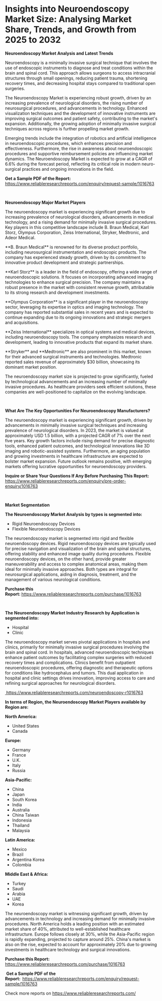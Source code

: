 <p><h1>Insights into Neuroendoscopy Market Size: Analysing Market Share, Trends, and Growth from 2025 to 2032</h1></p><p><strong>Neuroendoscopy Market Analysis and Latest Trends</strong></p>
<p><p>Neuroendoscopy is a minimally invasive surgical technique that involves the use of endoscopic instruments to diagnose and treat conditions within the brain and spinal cord. This approach allows surgeons to access intracranial structures through small openings, reducing patient trauma, shortening recovery times, and decreasing hospital stays compared to traditional open surgeries.</p><p>The Neuroendoscopy Market is experiencing robust growth, driven by an increasing prevalence of neurological disorders, the rising number of neurosurgical procedures, and advancements in technology. Enhanced visualization techniques and the development of innovative instruments are improving surgical outcomes and patient safety, contributing to the market's expansion. Additionally, the growing adoption of minimally invasive surgical techniques across regions is further propelling market growth.</p><p>Emerging trends include the integration of robotics and artificial intelligence in neuroendoscopic procedures, which enhances precision and effectiveness. Furthermore, the rise in awareness about neuroendoscopic procedures and supportive reimbursement policies are influencing market dynamics. The Neuroendoscopy Market is expected to grow at a CAGR of 6.6% during the forecast period, reflecting its critical role in modern neuro-surgical practices and ongoing innovations in the field.</p></p>
<p><strong>Get a Sample PDF of the Report:&nbsp;</strong> <a href="https://www.reliableresearchreports.com/enquiry/request-sample/1016763?utm_campaign=2954&utm_medium=2&utm_source=Github&utm_content=ia&utm_term=24032025&utm_id=neuroendoscopy">https://www.reliableresearchreports.com/enquiry/request-sample/1016763</a></p>
<p>&nbsp;</p>
<p><strong>Neuroendoscopy Major Market Players</strong></p>
<p><p>The neuroendoscopy market is experiencing significant growth due to increasing prevalence of neurological disorders, advancements in medical technology, and a rising demand for minimally invasive surgical procedures. Key players in this competitive landscape include B. Braun Medical, Karl Storz, Olympus Corporation, Zeiss International, Stryker, Medtronic, and Adeor Medical.</p><p>**B. Braun Medical** is renowned for its diverse product portfolio, including neurosurgical instrumentation and endoscopic products. The company has experienced steady growth, driven by its commitment to innovative product development and strategic partnerships. </p><p>**Karl Storz** is a leader in the field of endoscopy, offering a wide range of neuroendoscopic solutions. It focuses on incorporating advanced imaging technologies to enhance surgical precision. The company maintains a robust presence in the market with consistent revenue growth, attributable to its strong research and development investments.</p><p>**Olympus Corporation** is a significant player in the neuroendoscopy sector, leveraging its expertise in optics and imaging technology. The company has reported substantial sales in recent years and is expected to continue expanding due to its ongoing innovations and strategic mergers and acquisitions.</p><p>**Zeiss International** specializes in optical systems and medical devices, including neuroendoscopy tools. The company emphasizes research and development, leading to innovative products that expand its market share.</p><p>**Stryker** and **Medtronic** are also prominent in this market, known for their advanced surgical instruments and technologies. Medtronic reported sales revenue of approximately $30 billion, showcasing its dominant market position.</p><p>The neuroendoscopy market size is projected to grow significantly, fueled by technological advancements and an increasing number of minimally invasive procedures. As healthcare providers seek efficient solutions, these companies are well-positioned to capitalize on the evolving landscape.</p></p>
<p>&nbsp;</p>
<p><strong>What Are The Key Opportunities For Neuroendoscopy Manufacturers?</strong></p>
<p><p>The neuroendoscopy market is experiencing significant growth, driven by advancements in minimally invasive surgical techniques and increasing prevalence of neurological disorders. In 2023, the market is valued at approximately USD 1.5 billion, with a projected CAGR of 7% over the next five years. Key growth factors include rising demand for precise diagnostic tools, enhanced patient outcomes, and technological innovations like 3D imaging and robotic-assisted systems. Furthermore, an aging population and growing investments in healthcare infrastructure are expected to bolster market expansion. Future outlook remains positive, with emerging markets offering lucrative opportunities for neuroendoscopy providers.</p></p>
<p><strong>Inquire or Share Your Questions If Any Before Purchasing This Report:</strong> <a href="https://www.reliableresearchreports.com/enquiry/pre-order-enquiry/1016763?utm_campaign=2954&utm_medium=2&utm_source=Github&utm_content=ia&utm_term=24032025&utm_id=neuroendoscopy">https://www.reliableresearchreports.com/enquiry/pre-order-enquiry/1016763</a></p>
<p>&nbsp;</p>
<p><strong>Market Segmentation</strong></p>
<p><strong>The Neuroendoscopy Market Analysis by types is segmented into:</strong></p>
<p><ul><li>Rigid Neuroendoscopy Devices</li><li>Flexible Neuroendoscopy Devices</li></ul></p>
<p><p>The neuroendoscopy market is segmented into rigid and flexible neuroendoscopy devices. Rigid neuroendoscopy devices are typically used for precise navigation and visualization of the brain and spinal structures, offering stability and enhanced image quality during procedures. Flexible neuroendoscopy devices, on the other hand, provide greater maneuverability and access to complex anatomical areas, making them ideal for minimally invasive approaches. Both types are integral for neurosurgical applications, aiding in diagnosis, treatment, and the management of various neurological conditions.</p></p>
<p><strong>Purchase this Report:&nbsp;</strong><a href="https://www.reliableresearchreports.com/purchase/1016763?utm_campaign=2954&utm_medium=2&utm_source=Github&utm_content=ia&utm_term=24032025&utm_id=neuroendoscopy">https://www.reliableresearchreports.com/purchase/1016763</a></p>
<p>&nbsp;</p>
<p><strong>The Neuroendoscopy Market Industry Research by Application is segmented into:</strong></p>
<p><ul><li>Hospital</li><li>Clinic</li></ul></p>
<p><p>The neuroendoscopy market serves pivotal applications in hospitals and clinics, primarily for minimally invasive surgical procedures involving the brain and spinal cord. In hospitals, advanced neuroendoscopic techniques enhance patient outcomes by facilitating complex surgeries with reduced recovery times and complications. Clinics benefit from outpatient neuroendoscopic procedures, offering diagnostic and therapeutic options for conditions like hydrocephalus and tumors. This dual application in hospital and clinic settings drives innovation, improving access to care and refining surgical approaches for neurological disorders.</p></p>
<p><a href="https://www.reliableresearchreports.com/neuroendoscopy-r1016763?utm_campaign=2954&utm_medium=2&utm_source=Github&utm_content=ia&utm_term=24032025&utm_id=neuroendoscopy">&nbsp;https://www.reliableresearchreports.com/neuroendoscopy-r1016763</a></p>
<p><strong>In terms of Region, the Neuroendoscopy Market Players available by Region are:</strong></p>
<p>
    <p> <strong> North America: </strong>
        <ul>
            <li>United States</li>
            <li>Canada</li>
        </ul>
        </p> 
    <p> <strong> Europe: </strong>
        <ul>
            <li>Germany</li>
            <li>France</li>
            <li>U.K.</li>
            <li>Italy</li>
            <li>Russia</li>
        </ul>
        </p> 
    <p> <strong> Asia-Pacific: </strong>
        <ul>
            <li>China</li>
            <li>Japan</li>
            <li>South Korea</li>
            <li>India</li>
            <li>Australia</li>
            <li>China Taiwan</li>
            <li>Indonesia</li>
            <li>Thailand</li>
            <li>Malaysia</li>
        </ul>
        </p> 
    <p> <strong> Latin America: </strong>
        <ul>
            <li>Mexico</li>
            <li>Brazil</li>
            <li>Argentina Korea</li>
            <li>Colombia</li>
        </ul>
        </p> 
    <p> <strong> Middle East & Africa: </strong>
        <ul>
            <li>Turkey</li>
            <li>Saudi</li>
            <li>Arabia</li>
            <li>UAE</li>
            <li>Korea</li>
        </ul>
    </p>
    </p>
<p><p>The neuroendoscopy market is witnessing significant growth, driven by advancements in technology and increasing demand for minimally invasive procedures. North America holds a leading position with an estimated market share of 40%, attributed to well-established healthcare infrastructure. Europe follows closely at 30%, while the Asia-Pacific region is rapidly expanding, projected to capture around 25%. China's market is also on the rise, expected to account for approximately 20% due to growing investments in healthcare technology and surgical innovations.</p></p>
<p><strong>Purchase this Report: </strong><a href="https://www.reliableresearchreports.com/purchase/1016763?utm_campaign=2954&utm_medium=2&utm_source=Github&utm_content=ia&utm_term=24032025&utm_id=neuroendoscopy">https://www.reliableresearchreports.com/purchase/1016763</a></p>
<p>&nbsp;<strong>Get a Sample PDF of the Report:&nbsp;&nbsp;</strong><a href="https://www.reliableresearchreports.com/enquiry/request-sample/1016763?utm_campaign=2954&utm_medium=2&utm_source=Github&utm_content=ia&utm_term=24032025&utm_id=neuroendoscopy">https://www.reliableresearchreports.com/enquiry/request-sample/1016763</a></p>
<p><strong></strong></p>
<p>Check more reports on <a href="https://www.reliableresearchreports.com/?utm_campaign=2954&utm_medium=2&utm_source=Github&utm_content=ia&utm_term=24032025&utm_id=neuroendoscopy">https://www.reliableresearchreports.com/</a></p>